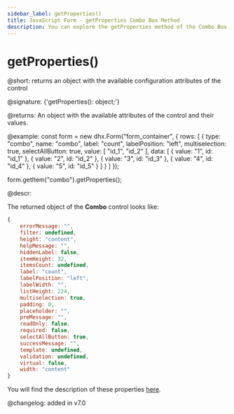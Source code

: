 ```yaml
---
sidebar_label: getProperties()
title: JavaScript Form - getProperties Combo Box Method 
description: You can explore the getProperties method of the Combo Box control of Form in the documentation of the DHTMLX JavaScript UI library. Browse developer guides and API reference, try out code examples and live demos, and download a free 30-day evaluation version of DHTMLX Suite.
---
```


# getProperties()

@short: returns an object with the available configuration attributes of the control

@signature: {'getProperties(): object;'}

@returns:
An object with the available attributes of the control and their values.

@example:
const form = new dhx.Form("form_container", {
    rows: [
        {
            type: "combo",
			name: "combo",
            label: "count",
            labelPosition: "left",
            multiselection: true,
            selectAllButton: true,
            value: [
                "id_1",
                "id_2"
            ],
            data: [
                { value: "1", id: "id_1" },
                { value: "2", id: "id_2" },
                { value: "3", id: "id_3" },
                { value: "4", id: "id_4" },
                { value: "5", id: "id_5" }
            ]
        }
    ]
});

form.getItem("combo").getProperties();

@descr:

The returned object of the **Combo** control looks like:

~~~js
{
	errorMessage: "",
	filter: undefined,
	height: "content",
	helpMessage: "",
	hiddenLabel: false,
	itemHeight: 32,
	itemsCount: undefined,
	label: "count",
	labelPosition: "left",
	labelWidth: "",
	listHeight: 224,
	multiselection: true,
	padding: 0,
	placeholder: "",
	preMessage: "",
	readOnly: false,
	required: false,
	selectAllButton: true,
	successMessage: "",
	template: undefined,
	validation: undefined,
	virtual: false,
	width: "content"	
}
~~~

You will find the description of these properties [here](form/api/combo/api_combo_properties.md).

@changelog: added in v7.0
